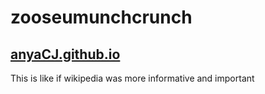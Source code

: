 # zooseumunchcrunch
## [anyaCJ.github.io](https://anyaCJ.github.io)
This is like if wikipedia was more informative and important
